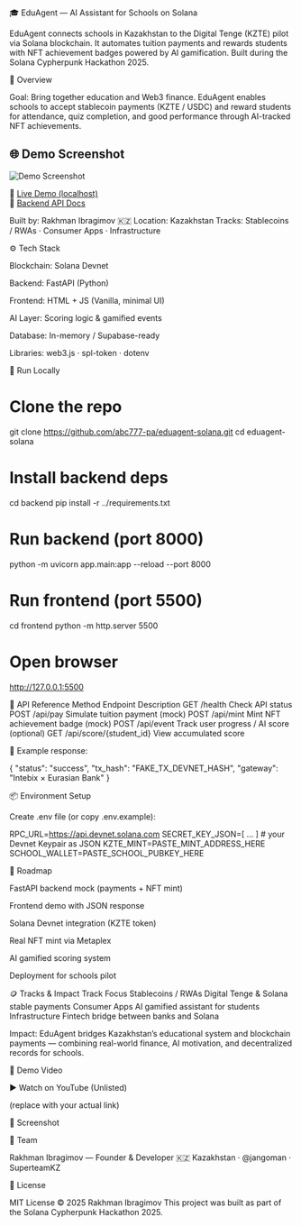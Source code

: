 🎓 EduAgent — AI Assistant for Schools on Solana

EduAgent connects schools in Kazakhstan to the Digital Tenge (KZTE) pilot via Solana blockchain.
It automates tuition payments and rewards students with NFT achievement badges powered by AI gamification.
Built during the Solana Cypherpunk Hackathon 2025.

🧠 Overview

Goal: Bring together education and Web3 finance.
EduAgent enables schools to accept stablecoin payments (KZTE / USDC) and reward students for attendance, quiz completion, and good performance through AI-tracked NFT achievements.
## 🌐 Demo Screenshot

![Demo Screenshot](assets/screenshot.png)

🔗 [Live Demo (localhost)](http://127.0.0.1:5500)  
🧠 [Backend API Docs](http://127.0.0.1:8000/docs)

Built by: Rakhman Ibragimov 🇰🇿
Location: Kazakhstan
Tracks: Stablecoins / RWAs · Consumer Apps · Infrastructure

⚙️ Tech Stack

Blockchain: Solana Devnet

Backend: FastAPI (Python)

Frontend: HTML + JS (Vanilla, minimal UI)

AI Layer: Scoring logic & gamified events

Database: In-memory / Supabase-ready

Libraries: web3.js · spl-token · dotenv

🚀 Run Locally
# Clone the repo
git clone https://github.com/abc777-pa/eduagent-solana.git
cd eduagent-solana

# Install backend deps
cd backend
pip install -r ../requirements.txt

# Run backend (port 8000)
python -m uvicorn app.main:app --reload --port 8000

# Run frontend (port 5500)
cd frontend
python -m http.server 5500

# Open browser
http://127.0.0.1:5500

🔌 API Reference
Method	Endpoint	Description
GET	/health	Check API status
POST	/api/pay	Simulate tuition payment (mock)
POST	/api/mint	Mint NFT achievement badge (mock)
POST	/api/event	Track user progress / AI score (optional)
GET	/api/score/{student_id}	View accumulated score

📘 Example response:

{
  "status": "success",
  "tx_hash": "FAKE_TX_DEVNET_HASH",
  "gateway": "Intebix × Eurasian Bank"
}

📦 Environment Setup

Create .env file (or copy .env.example):

RPC_URL=https://api.devnet.solana.com
SECRET_KEY_JSON=[ ... ]   # your Devnet Keypair as JSON
KZTE_MINT=PASTE_MINT_ADDRESS_HERE
SCHOOL_WALLET=PASTE_SCHOOL_PUBKEY_HERE

🧩 Roadmap

 FastAPI backend mock (payments + NFT mint)

 Frontend demo with JSON response

 Solana Devnet integration (KZTE token)

 Real NFT mint via Metaplex

 AI gamified scoring system

 Deployment for schools pilot

🪙 Tracks & Impact
Track	Focus
Stablecoins / RWAs	Digital Tenge & Solana stable payments
Consumer Apps	AI gamified assistant for students
Infrastructure	Fintech bridge between banks and Solana

Impact:
EduAgent bridges Kazakhstan’s educational system and blockchain payments — combining real-world finance, AI motivation, and decentralized records for schools.

🎥 Demo Video

▶️ Watch on YouTube (Unlisted)

(replace with your actual link)

📸 Screenshot

🧠 Team

Rakhman Ibragimov — Founder & Developer
🇰🇿 Kazakhstan · @jangoman
 · SuperteamKZ

🔖 License

MIT License © 2025 Rakhman Ibragimov
This project was built as part of the Solana Cypherpunk Hackathon 2025.
